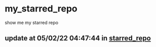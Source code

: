 # my_starred_repo
show me my starred repo

update at 05/02/22 04:47:44 in [starred_repo](./index.html)
---

